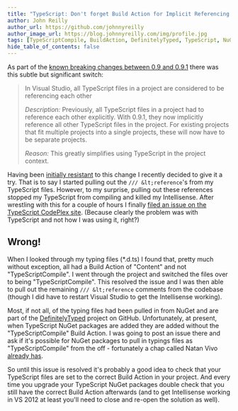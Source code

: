 ```yaml
---
title: "TypeScript: Don't forget Build Action for Implicit Referencing..."
author: John Reilly
author_url: https://github.com/johnnyreilly
author_image_url: https://blog.johnnyreilly.com/img/profile.jpg
tags: [TypeScriptCompile, BuildAction, DefinitelyTyped, TypeScript, NuGet]
hide_table_of_contents: false
---
```

As part of the [known breaking changes between 0.9 and 0.9.1](<https://typescript.codeplex.com/wikipage?title=Known%20breaking%20changes%20between%200.8%20and%200.9&referringTitle=Documentation>) there was this subtle but significant switch:

 > In Visual Studio, all TypeScript files in a project are considered to be referencing each other
> 
> *Description:* Previously, all TypeScript files in a project had to reference each other explicitly. With 0.9.1, they now implicitly reference all other TypeScript files in the project. For existing projects that fit multiple projects into a single projects, these will now have to be separate projects.
> 
> *Reason:* This greatly simplifies using TypeScript in the project context.

Having been [initially resistant](<https://typescript.codeplex.com/workitem/1471>) to this change I recently decided to give it a try. That is to say I started pulling out the `/// &lt;reference`'s from my TypeScript files. However, to my surprise, pulling out these references stopped my TypeScript from compiling and killed my Intellisense. After wrestling with this for a couple of hours I finally [filed an issue on the TypeScript CodePlex site](<https://typescript.codeplex.com/workitem/1855>). (Because clearly the problem was with TypeScript and not how I was using it, right?)

## Wrong!

When I looked through my typing files (\*.d.ts) I found that, pretty much without exception, all had a Build Action of "Content" and not "TypeScriptCompile". I went through the project and switched the files over to being "TypeScriptCompile". This resolved the issue and I was then able to pull out the remaining `/// &lt;reference` comments from the codebase (though I did have to restart Visual Studio to get the Intellisense working).

Most, if not all, of the typing files had been pulled in from NuGet and are part of the [DefinitelyTyped](<https://github.com/borisyankov/DefinitelyTyped>) project on GitHub. Unfortunately, at present, when TypeScript NuGet packages are added they are added without the "TypeScriptCompile" Build Action. I was going to post an issue there and ask if it's possible for NuGet packages to pull in typings files as "TypeScriptCompile" from the off - fortunately a chap called Natan Vivo [already has](<https://github.com/borisyankov/DefinitelyTyped/issues/1138>).

So until this issue is resolved it's probably a good idea to check that your TypeScript files are set to the correct Build Action in your project. And every time you upgrade your TypeScript NuGet packages double check that you still have the correct Build Action afterwards (and to get Intellisense working in VS 2012 at least you'll need to close and re-open the solution as well).


